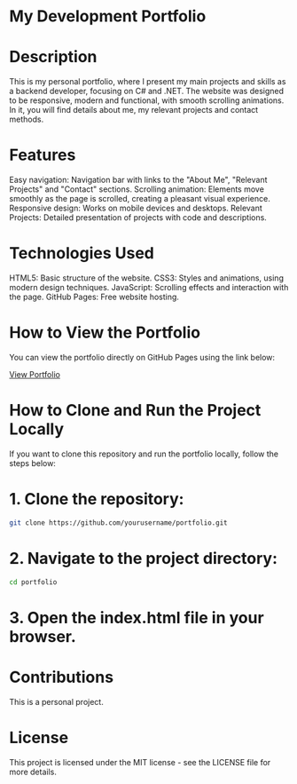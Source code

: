 # My Development Portfolio

# Description
This is my personal portfolio, where I present my main projects and skills as a backend developer, focusing on C# and .NET. The website was designed to be responsive, modern and functional, with smooth scrolling animations. In it, you will find details about me, my relevant projects and contact methods.

# Features
Easy navigation: Navigation bar with links to the "About Me", "Relevant Projects" and "Contact" sections.
Scrolling animation: Elements move smoothly as the page is scrolled, creating a pleasant visual experience.
Responsive design: Works on mobile devices and desktops.
Relevant Projects: Detailed presentation of projects with code and descriptions.

# Technologies Used
HTML5: Basic structure of the website.
CSS3: Styles and animations, using modern design techniques.
JavaScript: Scrolling effects and interaction with the page.
GitHub Pages: Free website hosting.

# How to View the Portfolio
You can view the portfolio directly on GitHub Pages using the link below:

[View Portfolio](https://umbelina.github.io/index.html)

# How to Clone and Run the Project Locally

If you want to clone this repository and run the portfolio locally, follow the steps below:

# 1. Clone the repository:

```bash
git clone https://github.com/yourusername/portfolio.git
```


# 2. Navigate to the project directory:

```bash
cd portfolio
```


# 3. Open the index.html file in your browser.


# Contributions
This is a personal project.


# License
This project is licensed under the MIT license - see the LICENSE file for more details.
